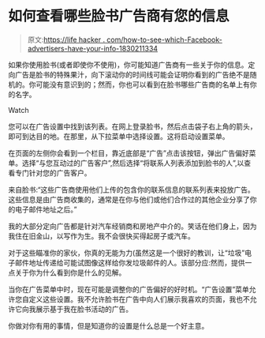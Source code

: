 # 如何查看哪些脸书广告商有您的信息

> 原文:[https://life hacker . com/how-to-see-which-Facebook-advertisers-have-your-info-1830211334](https://lifehacker.com/how-to-see-which-facebook-advertisers-have-your-info-1830211334)

如果你使用脸书(或者即使你不使用)，你可能知道广告商有一些关于你的信息。定向广告是脸书的特殊果汁，向下滚动你的时间线可能会证明你看到的广告绝不是随机的。你可能没有意识到的；然而，你也可以看到在脸书哪些广告商的名单上有你的名字。

Watch

您可以在广告设置中找到该列表。在网上登录脸书，然后点击袋子右上角的箭头，即可到达目的地。在那里，从下拉菜单中选择设置。这将启动设置菜单。

在页面的左侧你会看到一个栏目，靠近底部是“广告”点击该按钮，弹出广告偏好菜单。选择“与您互动过的广告客户”,然后选择“将联系人列表添加到脸书的人”,以查看专门针对您的广告客户。

来自脸书:“这些广告商使用他们上传的包含你的联系信息的联系列表来投放广告。这些信息是由广告商收集的，通常是在你与他们或他们合作过的其他企业分享了你的电子邮件地址之后。”

我的大部分定向广告都是针对汽车经销商和房地产中介的。笑话在他们身上，因为我住在旧金山，以写作为生。我不会很快买得起房子或汽车。

对于这些瞄准你的家伙，你真的无能为力(虽然这是一个很好的教训，让“垃圾”电子邮件地址传递给可能试图像这样给你发垃圾邮件的人。该部分应:然而，提供一点关于你为什么看到你是什么的见解。

当你在广告菜单中时，现在可能是调整你的广告偏好的好时机。“广告设置”菜单允许您自定义这些设置。我不允许脸书在广告中向人们展示我喜欢的页面，我也不允许它向我展示基于我在脸书活动的广告。

你做对你有用的事情，但是知道你的设置是什么总是一个好主意。